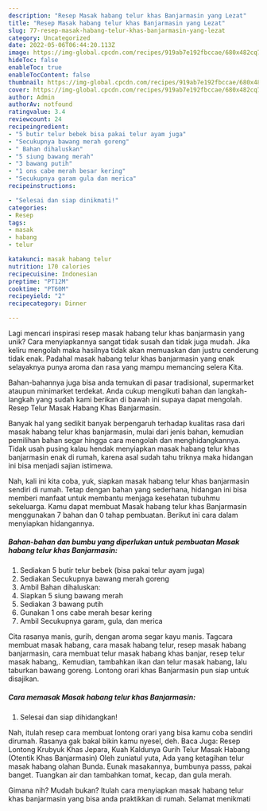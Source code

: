 ```yaml
---
description: "Resep Masak habang telur khas Banjarmasin yang Lezat"
title: "Resep Masak habang telur khas Banjarmasin yang Lezat"
slug: 77-resep-masak-habang-telur-khas-banjarmasin-yang-lezat
category: Uncategorized
date: 2022-05-06T06:44:20.113Z
image: https://img-global.cpcdn.com/recipes/919ab7e192fbccae/680x482cq70/masak-habang-telur-khas-banjarmasin-foto-resep-utama.jpg
hideToc: false
enableToc: true
enableTocContent: false
thumbnail: https://img-global.cpcdn.com/recipes/919ab7e192fbccae/680x482cq70/masak-habang-telur-khas-banjarmasin-foto-resep-utama.jpg
cover: https://img-global.cpcdn.com/recipes/919ab7e192fbccae/680x482cq70/masak-habang-telur-khas-banjarmasin-foto-resep-utama.jpg
author: Admin
authorAv: notfound
ratingvalue: 3.4
reviewcount: 24
recipeingredient:
- "5 butir telur bebek bisa pakai telur ayam juga"
- "Secukupnya bawang merah goreng"
- " Bahan dihaluskan"
- "5 siung bawang merah"
- "3 bawang putih"
- "1 ons cabe merah besar kering"
- "Secukupnya garam gula dan merica"
recipeinstructions:

- "Selesai dan siap dinikmati!"
categories:
- Resep
tags:
- masak
- habang
- telur

katakunci: masak habang telur 
nutrition: 170 calories
recipecuisine: Indonesian
preptime: "PT12M"
cooktime: "PT60M"
recipeyield: "2"
recipecategory: Dinner

---
```





Lagi mencari inspirasi resep masak habang telur khas banjarmasin yang unik? Cara menyiapkannya sangat tidak susah dan tidak juga mudah. Jika keliru mengolah maka hasilnya tidak akan memuaskan dan justru cenderung tidak enak. Padahal masak habang telur khas banjarmasin yang enak selayaknya punya aroma dan rasa yang mampu memancing selera Kita.





Bahan-bahannya juga bisa anda temukan di pasar tradisional, supermarket ataupun minimarket terdekat. Anda cukup mengikuti bahan dan langkah-langkah yang sudah kami berikan di bawah ini supaya dapat mengolah. Resep Telur Masak Habang Khas Banjarmasin.

Banyak hal yang sedikit banyak berpengaruh terhadap kualitas rasa dari masak habang telur khas banjarmasin, mulai dari jenis bahan, kemudian pemilihan bahan segar hingga cara mengolah dan menghidangkannya. Tidak usah pusing kalau hendak menyiapkan masak habang telur khas banjarmasin enak di rumah, karena asal sudah tahu triknya maka hidangan ini bisa menjadi sajian istimewa.






Nah, kali ini kita coba, yuk, siapkan masak habang telur khas banjarmasin sendiri di rumah. Tetap dengan bahan yang sederhana, hidangan ini bisa memberi manfaat untuk membantu menjaga kesehatan tubuhmu sekeluarga. Kamu dapat membuat Masak habang telur khas Banjarmasin menggunakan 7 bahan dan 0 tahap pembuatan. Berikut ini cara dalam menyiapkan hidangannya.

<!--inarticleads1-->

##### Bahan-bahan dan bumbu yang diperlukan untuk pembuatan Masak habang telur khas Banjarmasin:

1. Sediakan 5 butir telur bebek (bisa pakai telur ayam juga)
1. Sediakan Secukupnya bawang merah goreng
1. Ambil  Bahan dihaluskan:
1. Siapkan 5 siung bawang merah
1. Sediakan 3 bawang putih
1. Gunakan 1 ons cabe merah besar kering
1. Ambil Secukupnya garam, gula, dan merica


Cita rasanya manis, gurih, dengan aroma segar kayu manis. Tagcara membuat masak habang, cara masak habang telur, resep masak habang banjarmasin, cara membuat telur masak habang khas banjar, resep telur masak habang,. Kemudian, tambahkan ikan dan telur masak habang, lalu taburkan bawang goreng. Lontong orari khas Banjarmasin pun siap untuk disajikan. 

<!--inarticleads2-->

##### Cara memasak Masak habang telur khas Banjarmasin:


1. Selesai dan siap dihidangkan!

Nah, itulah resep cara membuat lontong orari yang bisa kamu coba sendiri dirumah. Rasanya gak bakal bikin kamu nyesel, deh. Baca Juga: Resep Lontong Krubyuk Khas Jepara, Kuah Kaldunya Gurih Telur Masak Habang (Otentik Khas Banjarmasin) Oleh zuniatul yuta, Ada yang ketagihan telur masak habang olahan Bunda. Eunak masakannya, bumbunya passs, pakai banget. Tuangkan air dan tambahkan tomat, kecap, dan gula merah. 

Gimana nih? Mudah bukan? Itulah cara menyiapkan masak habang telur khas banjarmasin yang bisa anda praktikkan di rumah. Selamat menikmati
